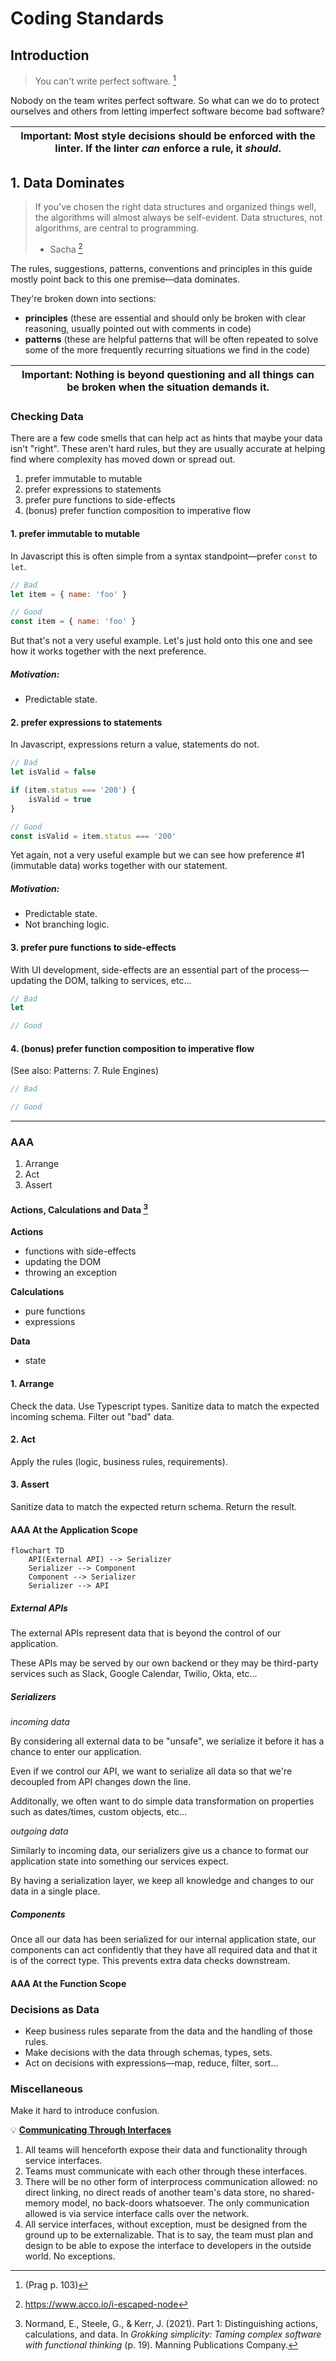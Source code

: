 # Coding Standards

## Introduction
> You can't write perfect software. [^tip-36]

Nobody on the team writes perfect software. So what can we do to protect ourselves and others from letting imperfect software become bad software?

| **Important:** Most style decisions should be enforced with the linter. If the linter _can_ enforce a rule, it _should_. |
| --- |

## 1. Data Dominates

> If you've chosen the right data structures and organized things well, the algorithms will almost always be self-evident. Data structures, not algorithms, are central to programming.
> - Sacha [^data-dominates]

The rules, suggestions, patterns, conventions and principles in this guide mostly point back to this one premise—data dominates.

They're broken down into sections:
- **principles** (these are essential and should only be broken with clear reasoning, usually pointed out with comments in code)
- **patterns** (these are helpful patterns that will be often repeated to solve some of the more frequently recurring situations we find in the code)

| **Important:** Nothing is beyond questioning and all things can be broken when the situation demands it. |
| --- |

### Checking Data
There are a few code smells that can help act as hints that maybe your data isn't "right". These aren't hard rules, but they are usually accurate at helping find where complexity has moved down or spread out.

1. prefer immutable to mutable
2. prefer expressions to statements
3. prefer pure functions to side-effects
4. (bonus) prefer function composition to imperative flow

#### 1. prefer immutable to mutable
In Javascript this is often simple from a syntax standpoint—prefer `const` to `let`.

```js
// Bad
let item = { name: 'foo' }

// Good
const item = { name: 'foo' }
```

But that's not a very useful example. Let's just hold onto this one and see how it works together with the next preference.

##### Motivation:
- Predictable state.

#### 2. prefer expressions to statements
In Javascript, expressions return a value, statements do not.

```js
// Bad
let isValid = false

if (item.status === '200') {
	isValid = true
}

// Good
const isValid = item.status === '200'
```

Yet again, not a very useful example but we can see how preference #1 (immutable data) works together with our statement.

##### Motivation:
- Predictable state.
- Not branching logic.

#### 3. prefer pure functions to side-effects
With UI development, side-effects are an essential part of the process—updating the DOM, talking to services, etc...

```js
// Bad
let 

// Good

```

#### 4. (bonus) prefer function composition to imperative flow
(See also: Patterns: 7. Rule Engines)

```js
// Bad

// Good
```
---
### AAA
1. Arrange
2. Act
3. Assert

#### Actions, Calculations and Data [^Grokking-Simplicity]
**Actions**
* functions with side-effects
* updating the DOM
* throwing an exception

**Calculations**
* pure functions
* expressions

**Data**
* state

#### 1. Arrange
Check the data.
Use Typescript types.
Sanitize data to match the expected incoming schema.
Filter out "bad" data.

#### 2. Act
Apply the rules (logic, business rules, requirements).

#### 3. Assert
Sanitize data to match the expected return schema.
Return the result.

#### AAA At the Application Scope
```mermaid
flowchart TD
	API(External API) --> Serializer
	Serializer --> Component
	Component --> Serializer
	Serializer --> API
```

##### **External APIs**
The external APIs represent data that is beyond the control of our application.

These APIs may be served by our own backend or they may be third-party services such as Slack, Google Calendar, Twilio, Okta, etc...

##### **Serializers**
*incoming data*

By considering all external data to be "unsafe", we serialize it before it has a chance to enter our application.

Even if we control our API, we want to serialize all data so that we're decoupled from API changes down the line.

Additonally, we often want to do simple data transformation on properties such as dates/times, custom objects, etc...

*outgoing data*

Similarly to incoming data, our serializers give us a chance to format our application state into something our services expect.

By having a serialization layer, we keep all knowledge and changes to our data in a single place.

##### **Components**
Once all our data has been serialized for our internal application state, our components can act confidently that they have all required data and that it is of the correct type. This prevents extra data checks downstream.

#### AAA At the Function Scope

### Decisions as Data
- Keep business rules separate from the data and the handling of those rules.
- Make decisions with the data through schemas, types, sets.
- Act on decisions with expressions—map, reduce, filter, sort...

### Miscellaneous
Make it hard to introduce confusion.

💡 **[Communicating Through Interfaces](https://gist.github.com/chitchcock/1281611)**

1. All teams will henceforth expose their data and functionality through service interfaces.
2. Teams must communicate with each other through these interfaces.
3. There will be no other form of interprocess communication allowed: no direct linking, no direct reads of another team's data store, no shared-memory model, no back-doors whatsoever. The only communication allowed is via service interface calls over the network.
4. All service interfaces, without exception, must be designed from the ground up to be externalizable. That is to say, the team must plan and design to be able to expose the interface to developers in the outside world. No exceptions.

[^tip-36]: (Prag p. 103)
[^data-dominates]: https://www.acco.io/i-escaped-node
[^Grokking-Simplicity]: Normand, E., Steele, G., & Kerr, J. (2021). Part 1: Distinguishing actions, calculations, and data. In _Grokking simplicity: Taming complex software with functional thinking_ (p. 19). Manning Publications Company.
